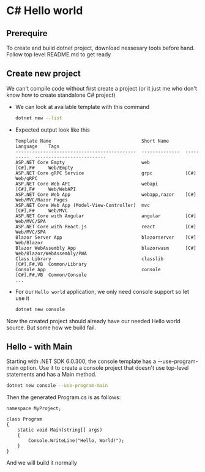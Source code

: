 # C# Hello world

## Prerequire

To create and build dotnet project, download nessesary tools before hand. Follow top level README.md to get ready

## Create new project

We can't compile code without first create a project (or it just me who don't know how to create standalone C# project)
- We can look at available template with this command
    ```sh
    dotnet new --list
    ```

- Expected output look like this
    ```
    Template Name                                 Short Name      Language    Tags
    --------------------------------------------  --------------  ----------  --------------------------
    ASP.NET Core Empty                            web             [C#],F#     Web/Empty
    ASP.NET Core gRPC Service                     grpc            [C#]        Web/gRPC
    ASP.NET Core Web API                          webapi          [C#],F#     Web/WebAPI
    ASP.NET Core Web App                          webapp,razor    [C#]        Web/MVC/Razor Pages
    ASP.NET Core Web App (Model-View-Controller)  mvc             [C#],F#     Web/MVC
    ASP.NET Core with Angular                     angular         [C#]        Web/MVC/SPA
    ASP.NET Core with React.js                    react           [C#]        Web/MVC/SPA
    Blazor Server App                             blazorserver    [C#]        Web/Blazor
    Blazor WebAssembly App                        blazorwasm      [C#]        Web/Blazor/WebAssembly/PWA
    Class Library                                 classlib        [C#],F#,VB  Common/Library
    Console App                                   console         [C#],F#,VB  Common/Console
    ...
    ```

- For our `Hello world` application, we only need console support so let use it
    ```sh
    dotnet new console
    ```

Now the created project should already have our needed Hello world source. But some how we build fail.

## Hello - with Main

Starting with .NET SDK 6.0.300, the console template has a --use-program-main option. Use it to create a console project that doesn't use top-level statements and has a Main method.

```sh
dotnet new console --use-program-main
```

Then the generated Program.cs is as follows:
```c_sharp
namespace MyProject;

class Program
{
    static void Main(string[] args)
    {
        Console.WriteLine("Hello, World!");
    }
}
```

And we will build it normally
